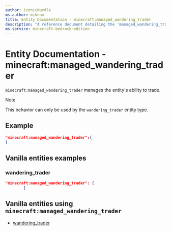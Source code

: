```yaml
---
author: iconicNurdle
ms.author: mikeam
title: Entity Documentation - minecraft:managed_wandering_trader
description: "A reference document detailing the 'managed_wandering_trader' entity component"
ms.service: minecraft-bedrock-edition
---
```


# Entity Documentation - minecraft:managed_wandering_trader

`minecraft:managed_wandering_trader` manages the entity's ability to trade.

> [!NOTE]
> This behavior can only be used by the `wandering_trader` entity type.

## Example

```json
"minecraft:managed_wandering_trader":{
}
```

## Vanilla entities examples

### wandering_trader

```json
"minecraft:managed_wandering_trader": {     
        }
```

## Vanilla entities using `minecraft:managed_wandering_trader`

- [wandering_trader](../../../../Source/VanillaBehaviorPack_Snippets/entities/wandering_trader.md)
